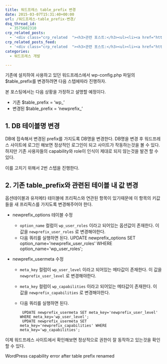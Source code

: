 ```yaml
---
title: 워드프레스 table_prefix 변경
date: 2015-03-07T15:31:40+00:00
url: /워드프레스-table_prefix-변경/
dsq_thread_id:
  - 3575602310
crp_related_posts:
  - '<div class="crp_related  "><h3>관련 포스트:</h3><ul><li><a href="https://www.letmecompile.com/mysql-innodb-lock-deadlock/"     class="post-763"><span class="crp_title">MySQL InnoDB lock & deadlock 이해하기</span></a></li><li><a href="https://www.letmecompile.com/mysql-innodb-auto-increment-%ec%84%b1%eb%8a%a5-%ec%b5%9c%ec%a0%81%ed%99%94/"     class="post-750"><span class="crp_title">MySQL - InnoDB Auto Increment 성능 최적화</span></a></li><li><a href="https://www.letmecompile.com/certificate-file-format-extensions-comparison/"     class="post-792"><span class="crp_title">인증서 파일 형식 및 확장자의 차이점 비교 설명 (Certificate file format&hellip;</span></a></li><li><a href="https://www.letmecompile.com/chrome-extension-with-react/"     class="post-776"><span class="crp_title">크롬 익스텐션 개발 + 리액트 적용하기</span></a></li><li><a href="https://www.letmecompile.com/mysql-utf8-utf8mb4-migration/"     class="post-691"><span class="crp_title">MySQL utf8에서 utf8mb4로 마이그레이션 하기</span></a></li></ul><div class="crp_clear"></div></div>'
crp_related_posts_feed:
  - '<div class="crp_related  "><h3>관련 포스트:</h3><ul><li><a href="https://www.letmecompile.com/mysql-innodb-lock-deadlock/"     class="post-763"><span class="crp_title">MySQL InnoDB lock & deadlock 이해하기</span></a></li><li><a href="https://www.letmecompile.com/mysql-innodb-auto-increment-%ec%84%b1%eb%8a%a5-%ec%b5%9c%ec%a0%81%ed%99%94/"     class="post-750"><span class="crp_title">MySQL - InnoDB Auto Increment 성능 최적화</span></a></li><li><a href="https://www.letmecompile.com/certificate-file-format-extensions-comparison/"     class="post-792"><span class="crp_title">인증서 파일 형식 및 확장자의 차이점 비교 설명 (Certificate file format&hellip;</span></a></li><li><a href="https://www.letmecompile.com/chrome-extension-with-react/"     class="post-776"><span class="crp_title">크롬 익스텐션 개발 + 리액트 적용하기</span></a></li><li><a href="https://www.letmecompile.com/mysql-utf8-utf8mb4-migration/"     class="post-691"><span class="crp_title">MySQL utf8에서 utf8mb4로 마이그레이션 하기</span></a></li></ul><div class="crp_clear"></div></div>'
categories:
  - 워드프레스 개발

---
```

기존에 설치하여 사용하고 있던 워드프레스에서 wp-config.php 파일의 $table_prefix를 변경하려면 다음 스텝에따라 진행하자.

본 포스팅에서는 다음 상황을 가정하고 설명할 예정이다.

  * 기존 $table\_prefix = &#8216;wp\_&#8217;
  * 변경된 $table\_prefix = &#8216;newprefix\_&#8217;

## 1. DB 테이블명 변경

DB에 접속해서 변경된 prefix를 가지도록 DB명을 변경한다. DB명을 변경 후 워드프레스 사이트에 로그인 해보면 정상적인 로그인이 되고 사이트가 작동하는것을 볼 수 있다.  
하지만 기존 사용자들의 capability와 role이 인식이 제대로 되지 않는것을 발견 할 수 있다.

이를 고치기 위해서 2번 스텝을 진행한다.

## 2. 기존 table_prefix와 관련된 테이블 내 값 변경

옵션테이블과 유저메타 테이블에 프리픽스와 연관된 항목이 있기때문에 이 항목의 키값들을 새 프리픽스를 가지도록 변경해주어야 한다.

  * newprefix_options 테이블 수정 
      * `option_name` 컬럼이 `wp_user_roles` 이라고 되어있는 옵션값이 존재한다. 이 값을 `newprefix_user_roles` 로 변경해야한다.
      * 다음 쿼리를 실행하면 된다. 
             UPDATE newprefix_options SET option_name='newprefix_user_roles' WHERE option_name='wp_user_roles';
            

  * newprefix_usermeta 수정 
      * `meta_key` 컬럼이 `wp_user_level` 이라고 되어있는 메타값이 존재한다. 이 값을 `newprefix_user_level` 로 변경해야한다.
      * `meta_key` 컬럼이 `wp_capabilities` 이라고 되어있는 메타값이 존재한다. 이 값을 `newprefix_capabilities` 로 변경해야한다.</p> 
      * 다음 쿼리를 실행하면 된다.
        
             UPDATE newprefix_usermeta SET meta_key='newprefix_user_level' WHERE meta_key='wp_user_level';
             UPDATE newprefix_usermeta SET meta_key='newprefix_capabilities' WHERE meta_key='wp_capabilities';
            

이제 워드프레스 사이트에서 확인해보면 정상적으로 권한이 잘 동작하고 있는것을 확인 할 수 있다.

WordPress capability error after table prefix renamed